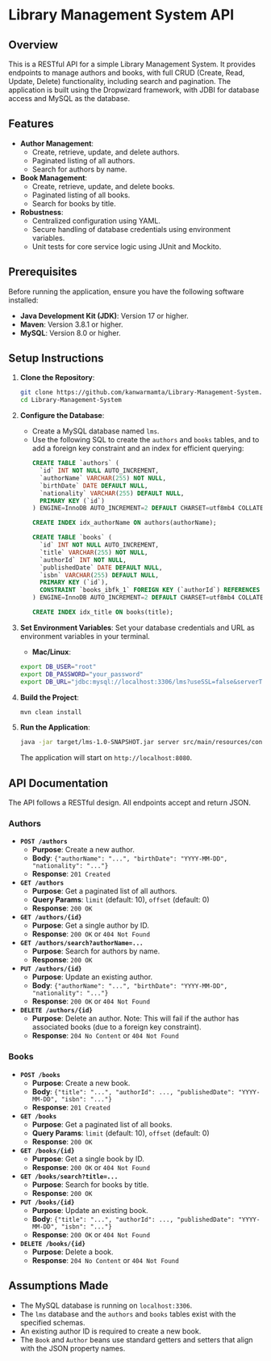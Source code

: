 # Library Management System API

## Overview

This is a RESTful API for a simple Library Management System. It provides endpoints to manage authors and books, with full CRUD (Create, Read, Update, Delete) functionality, including search and pagination. The application is built using the Dropwizard framework, with JDBI for database access and MySQL as the database.

## Features

* **Author Management**:
    * Create, retrieve, update, and delete authors.
    * Paginated listing of all authors.
    * Search for authors by name.
* **Book Management**:
    * Create, retrieve, update, and delete books.
    * Paginated listing of all books.
    * Search for books by title.
* **Robustness**:
    * Centralized configuration using YAML.
    * Secure handling of database credentials using environment variables.
    * Unit tests for core service logic using JUnit and Mockito.

## Prerequisites

Before running the application, ensure you have the following software installed:

* **Java Development Kit (JDK)**: Version 17 or higher.
* **Maven**: Version 3.8.1 or higher.
* **MySQL**: Version 8.0 or higher.

## Setup Instructions

1.  **Clone the Repository**:
    ```bash
    git clone https://github.com/kanwarmamta/Library-Management-System.git
    cd Library-Management-System
    ```

2.  **Configure the Database**:
    * Create a MySQL database named `lms`.
    * Use the following SQL to create the `authors` and `books` tables, and to add a foreign key constraint and an index for efficient querying:
        ```sql
        CREATE TABLE `authors` (
          `id` INT NOT NULL AUTO_INCREMENT,
          `authorName` VARCHAR(255) NOT NULL,
          `birthDate` DATE DEFAULT NULL,
          `nationality` VARCHAR(255) DEFAULT NULL,
          PRIMARY KEY (`id`)
        ) ENGINE=InnoDB AUTO_INCREMENT=2 DEFAULT CHARSET=utf8mb4 COLLATE=utf8mb4_0900_ai_ci;

        CREATE INDEX idx_authorName ON authors(authorName);

        CREATE TABLE `books` (
          `id` INT NOT NULL AUTO_INCREMENT,
          `title` VARCHAR(255) NOT NULL,
          `authorId` INT NOT NULL,
          `publishedDate` DATE DEFAULT NULL,
          `isbn` VARCHAR(255) DEFAULT NULL,
          PRIMARY KEY (`id`),
          CONSTRAINT `books_ibfk_1` FOREIGN KEY (`authorId`) REFERENCES `authors` (`id`)
        ) ENGINE=InnoDB AUTO_INCREMENT=2 DEFAULT CHARSET=utf8mb4 COLLATE=utf8mb4_0900_ai_ci;

        CREATE INDEX idx_title ON books(title);
        ```

3.  **Set Environment Variables**:
    Set your database credentials and URL as environment variables in your terminal.
    
    * **Mac/Linux**:
    ```bash
    export DB_USER="root"
    export DB_PASSWORD="your_password"
    export DB_URL="jdbc:mysql://localhost:3306/lms?useSSL=false&serverTimezone=UTC"
    ```

4.  **Build the Project**:
    ```bash
    mvn clean install
    ```

5.  **Run the Application**:
    ```bash
    java -jar target/lms-1.0-SNAPSHOT.jar server src/main/resources/config.yml
    ```
    The application will start on `http://localhost:8080`.

## API Documentation

The API follows a RESTful design. All endpoints accept and return JSON.

### Authors

* **`POST /authors`**
    * **Purpose**: Create a new author.
    * **Body**: `{"authorName": "...", "birthDate": "YYYY-MM-DD", "nationality": "..."}`
    * **Response**: `201 Created`
* **`GET /authors`**
    * **Purpose**: Get a paginated list of all authors.
    * **Query Params**: `limit` (default: 10), `offset` (default: 0)
    * **Response**: `200 OK`
* **`GET /authors/{id}`**
    * **Purpose**: Get a single author by ID.
    * **Response**: `200 OK` or `404 Not Found`
* **`GET /authors/search?authorName=...`**
    * **Purpose**: Search for authors by name.
    * **Response**: `200 OK`
* **`PUT /authors/{id}`**
    * **Purpose**: Update an existing author.
    * **Body**: `{"authorName": "...", "birthDate": "YYYY-MM-DD", "nationality": "..."}`
    * **Response**: `200 OK` or `404 Not Found`
* **`DELETE /authors/{id}`**
    * **Purpose**: Delete an author. Note: This will fail if the author has associated books (due to a foreign key constraint).
    * **Response**: `204 No Content` or `404 Not Found`

### Books

* **`POST /books`**
    * **Purpose**: Create a new book.
    * **Body**: `{"title": "...", "authorId": ..., "publishedDate": "YYYY-MM-DD", "isbn": "..."}`
    * **Response**: `201 Created`
* **`GET /books`**
    * **Purpose**: Get a paginated list of all books.
    * **Query Params**: `limit` (default: 10), `offset` (default: 0)
    * **Response**: `200 OK`
* **`GET /books/{id}`**
    * **Purpose**: Get a single book by ID.
    * **Response**: `200 OK` or `404 Not Found`
* **`GET /books/search?title=...`**
    * **Purpose**: Search for books by title.
    * **Response**: `200 OK`
* **`PUT /books/{id}`**
    * **Purpose**: Update an existing book.
    * **Body**: `{"title": "...", "authorId": ..., "publishedDate": "YYYY-MM-DD", "isbn": "..."}`
    * **Response**: `200 OK` or `404 Not Found`
* **`DELETE /books/{id}`**
    * **Purpose**: Delete a book.
    * **Response**: `204 No Content` or `404 Not Found`

## Assumptions Made

* The MySQL database is running on `localhost:3306`.
* The `lms` database and the `authors` and `books` tables exist with the specified schemas.
* An existing author ID is required to create a new book.
* The `Book` and `Author` beans use standard getters and setters that align with the JSON property names.
